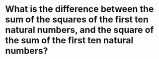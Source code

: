 # What is the difference between the sum of the squares of the first ten natural numbers, and the square of the sum of the first ten natural numbers?